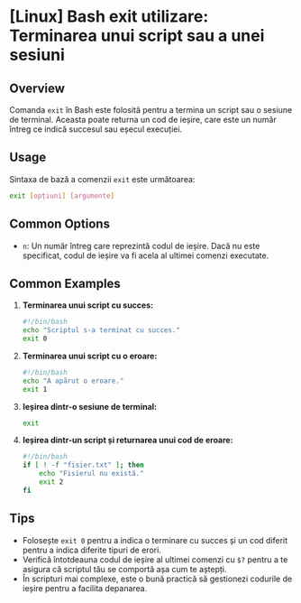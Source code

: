 # [Linux] Bash exit utilizare: Terminarea unui script sau a unei sesiuni

## Overview
Comanda `exit` în Bash este folosită pentru a termina un script sau o sesiune de terminal. Aceasta poate returna un cod de ieșire, care este un număr întreg ce indică succesul sau eșecul execuției.

## Usage
Sintaxa de bază a comenzii `exit` este următoarea:

```bash
exit [opțiuni] [argumente]
```

## Common Options
- `n`: Un număr întreg care reprezintă codul de ieșire. Dacă nu este specificat, codul de ieșire va fi acela al ultimei comenzi executate.

## Common Examples
1. **Terminarea unui script cu succes:**
   ```bash
   #!/bin/bash
   echo "Scriptul s-a terminat cu succes."
   exit 0
   ```

2. **Terminarea unui script cu o eroare:**
   ```bash
   #!/bin/bash
   echo "A apărut o eroare."
   exit 1
   ```

3. **Ieșirea dintr-o sesiune de terminal:**
   ```bash
   exit
   ```

4. **Ieșirea dintr-un script și returnarea unui cod de eroare:**
   ```bash
   #!/bin/bash
   if [ ! -f "fisier.txt" ]; then
       echo "Fisierul nu există."
       exit 2
   fi
   ```

## Tips
- Folosește `exit 0` pentru a indica o terminare cu succes și un cod diferit pentru a indica diferite tipuri de erori.
- Verifică întotdeauna codul de ieșire al ultimei comenzi cu `$?` pentru a te asigura că scriptul tău se comportă așa cum te aștepți.
- În scripturi mai complexe, este o bună practică să gestionezi codurile de ieșire pentru a facilita depanarea.